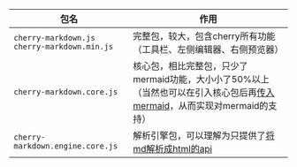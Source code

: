 | 包名 | 作用 |
| ------ | ------ |
|`cherry-markdown.js`<br>`cherry-markdown.min.js`| 完整包，较大，包含cherry所有功能（工具栏、左侧编辑器、右侧预览器）| 
|`cherry-markdown.core.js`| 核心包，相比完整包，只少了mermaid功能，大小小了50%以上（当然也可以在引入核心包后再[传入mermaid](https://github.com/Tencent/cherry-markdown#%EF%B8%8F-about-mermaid)，从而实现对mermaid的支持）|
|`cherry-markdown.engine.core.js`| 解析引擎包，可以理解为只提供了[将md解析成html的api](https://github.com/Tencent/cherry-markdown#node) |

